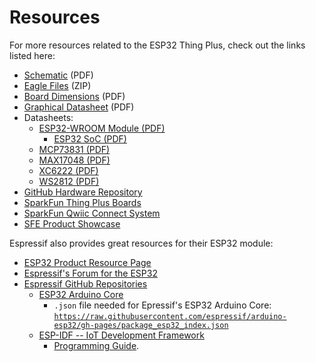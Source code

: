 # Resources

For more resources related to the ESP32 Thing Plus, check out the links listed here: 

* [Schematic](https://cdn.sparkfun.com/assets/5/9/7/4/1/SparkFun_Thing_Plus_ESP32-WROOM_C_schematic2.pdf) (PDF)
* [Eagle Files](https://cdn.sparkfun.com/assets/4/d/c/4/a/SparkFun_Thing_Plus_ESP32_WROOM_C_eagle_files2.zip) (ZIP)
* [Board Dimensions](https://cdn.sparkfun.com/assets/c/6/c/e/0/SparkFun_Thing_Plus_ESP32-WROOM_C_dimensions.pdf) (PDF)
* [Graphical Datasheet](https://cdn.sparkfun.com/assets/c/9/e/8/7/SparkFun_Thing_Plus_ESP32_WROOM_C_graphical_datasheet.pdf) (PDF)
* Datasheets:
    * [ESP32-WROOM Module (PDF)](https://cdn.sparkfun.com/assets/1/4/9/2/5/esp32-wroom-32e_datasheet_en.pdf)
        * [ESP32 SoC (PDF)](https://cdn.sparkfun.com/assets/a/1/8/4/4/esp32_soc_datasheet_en.pdf)
    * [MCP73831 (PDF)](https://cdn.sparkfun.com/assets/1/c/4/2/3/MCP73831.pdf)
    * [MAX17048 (PDF)](https://cdn.sparkfun.com/assets/b/b/2/c/b/MAX17048.pdf)
    * [XC6222 (PDF)](https://cdn.sparkfun.com/assets/0/3/b/e/f/XC6222.pdf)
    * [WS2812 (PDF)](https://cdn.sparkfun.com/assets/7/0/3/c/9/WS2812C-2020.pdf)
* [GitHub Hardware Repository](https://github.com/sparkfun/SparkFun_Thing_Plus_ESP32_WROOM_C)
* [SparkFun Thing Plus Boards](https://www.sparkfun.com/thing_plus)
* [SparkFun Qwiic Connect System](https://www.sparkfun.com/qwiic)
* [SFE Product Showcase](https://youtu.be/FoEmSkyTgjg)


Espressif also provides great resources for their ESP32 module: 

* [ESP32 Product Resource Page](http://espressif.com/en/products/hardware/esp32/resources)
* [Espressif's Forum for the ESP32](http://esp32.com/)
* [Espressif GitHub Repositories](https://github.com/espressif)
    * [ESP32 Arduino Core](https://github.com/espressif/arduino-esp32)
         * `.json` file needed for Epressif's ESP32 Arduino Core:<br>
        [`https://raw.githubusercontent.com/espressif/arduino-esp32/gh-pages/package_esp32_index.json`](https://raw.githubusercontent.com/espressif/arduino-esp32/gh-pages/package_esp32_index.json)
    * [ESP-IDF -- IoT Development Framework](https://github.com/espressif/esp-idf)
        * [Programming Guide](http://esp-idf.readthedocs.io/en/latest/).